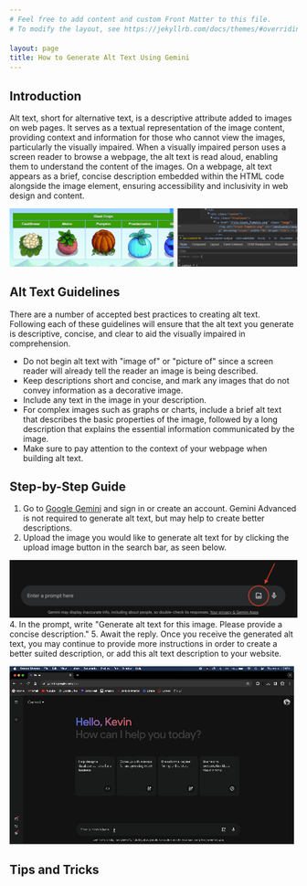 ```yaml
---
# Feel free to add content and custom Front Matter to this file.
# To modify the layout, see https://jekyllrb.com/docs/themes/#overriding-theme-defaults

layout: page
title: How to Generate Alt Text Using Gemini
---
```


## **Introduction**
Alt text, short for alternative text, is a descriptive attribute added to images on web pages. It serves as a textual representation of the image content, providing context and information for those who cannot view the images, particularly the visually impaired. When a visually impaired person uses a screen reader to browse a webpage, the alt text is read aloud, enabling them to understand the content of the images. On a webpage, alt text appears as a brief, concise description embedded within the HTML code alongside the image element, ensuring accessibility and inclusivity in web design and content.

![image](images/examplealt.PNG)

## **Alt Text Guidelines**
There are a number of accepted best practices to creating alt text. Following each of these guidelines will ensure that the alt text you generate is descriptive, concise, and clear to aid the visually impaired in comprehension.
- Do not begin alt text with "image of" or "picture of" since a screen reader will already tell the reader an image is being described.
- Keep descriptions short and concise, and mark any images that do not convey information as a decorative image.
- Include any text in the image in your description.
- For complex images such as graphs or charts, include a brief alt text that describes the basic properties of the image, followed by a long description that explains the essential information communicated by the image.
- Make sure to pay attention to the context of your webpage when building alt text.

## **Step-by-Step Guide**
1. Go to [Google Gemini](gemini.google.com) and sign in or create an account. Gemini Advanced is not required to generate alt text, but may help to create better descriptions.
2. Upload the image you would like to generate alt text for by clicking the upload image button in the search bar, as seen below.

![step2](images/step2.png)
4. In the prompt, write "Generate alt text for this image. Please provide a concise description."
5. Await the reply. Once you receive the generated alt text, you may continue to provide more instructions in order to create a better suited description, or add this alt text description to your website.
   
![geminigif](images/gemini.gif)

## **Tips and Tricks**
